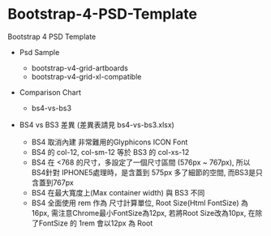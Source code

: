 # Bootstrap-4-PSD-Template
Bootstrap 4 PSD Template

- Psd Sample
  - bootstrap-v4-grid-artboards
  - bootstrap-v4-grid-xl-compatible
- Comparison Chart
  - bs4-vs-bs3

- BS4 vs BS3 差異 (差異表請見 bs4-vs-bs3.xlsx)
  * BS4 取消內建 非常難用的Glyphicons ICON Font
  * BS4 的 col-12, col-sm-12 等於 BS3 的 col-xs-12
  * BS4 在 <768 的尺寸，多設定了一個尺寸區間 (576px ~ 767px), 所以BS4針對 IPHONE5處理時，是含蓋到 575px 多了細節的空間, 而BS3是只含蓋到767px
  * BS4 在最大寬度上(Max container width) 與 BS3 不同
  * BS4 全面使用 rem 作為 尺寸計算單位, Root Size(Html FontSize) 為16px, 需注意Chrome最小FontSize為12px, 若將Root Size改為10px, 在除了FontSize 的 1rem 會以12px 為 Root